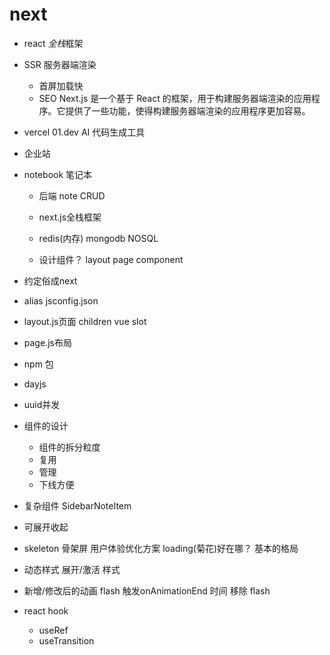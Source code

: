 # next
- react *全栈*框架
 - SSR 服务器端渲染
   - 首屏加载快
   - SEO 
   Next.js 是一个基于 React 的框架，用于构建服务器端渲染的应用程序。它提供了一些功能，使得构建服务器端渲染的应用程序更加容易。
  - vercel
  01.dev  AI 代码生成工具
  - 企业站

- notebook 笔记本
  - 后端 note CRUD
  - next.js全栈框架
  - redis(内存) mongodb NOSQL



  - 设计组件？
   layout
   page
    component

 - 约定俗成next
  - alias  jsconfig.json
  - layout.js页面
  children vue slot
  - page.js布局
 - npm 包 
  - dayjs
  - uuid并发
 - 组件的设计
   - 组件的拆分粒度
    - 复用
    - 管理
    - 下线方便
  - 复杂组件
    SidebarNoteItem
   - 可展开收起
   - skeleton 骨架屏
    用户体验优化方案
   loading(菊花)好在哪？ 基本的格局
  - 动态样式 展开/激活 样式
  - 新增/修改后的动画  flash
    触发onAnimationEnd 时间 移除 flash
- react hook 
  - useRef
  - useTransition
  

   